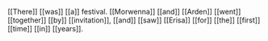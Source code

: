 [[There]] [[was]] [[a]] festival. [[Morwenna]] [[and]] [[Arden]] [[went]] [[together]] [[by]] [[invitation]], [[and]] [[saw]] [[Erisa]] [[for]] [[the]] [[first]] [[time]] [[in]] [[years]].
